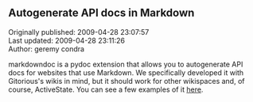 ## Autogenerate API docs in Markdown  
Originally published: 2009-04-28 23:07:57  
Last updated: 2009-04-28 23:11:26  
Author: geremy condra  
  
markdowndoc is a pydoc extension that allows you to autogenerate API docs for websites that use Markdown. We specifically developed it with Gitorious's wikis in mind, but it should work for other wikispaces and, of course, ActiveState. You can see a few examples of it [here](http://gitorious.org/projects/python-markdown-api-builder/pages/Home). 
